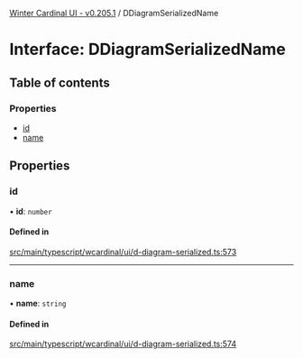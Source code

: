 [Winter Cardinal UI - v0.205.1](../index.md) / DDiagramSerializedName

# Interface: DDiagramSerializedName

## Table of contents

### Properties

- [id](DDiagramSerializedName.md#id)
- [name](DDiagramSerializedName.md#name)

## Properties

### id

• **id**: `number`

#### Defined in

[src/main/typescript/wcardinal/ui/d-diagram-serialized.ts:573](https://github.com/winter-cardinal/winter-cardinal-ui/blob/v0.205.1/src/main/typescript/wcardinal/ui/d-diagram-serialized.ts#L573)

___

### name

• **name**: `string`

#### Defined in

[src/main/typescript/wcardinal/ui/d-diagram-serialized.ts:574](https://github.com/winter-cardinal/winter-cardinal-ui/blob/v0.205.1/src/main/typescript/wcardinal/ui/d-diagram-serialized.ts#L574)
